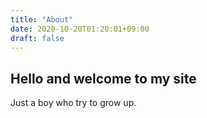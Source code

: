 ```yaml
---
title: "About"
date: 2020-10-20T01:20:01+09:00
draft: false
---  
```

## Hello and welcome to my site  
Just a boy who try to grow up.  
  

